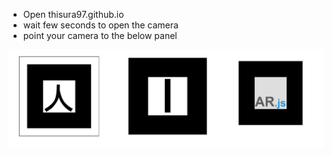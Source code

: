 - Open thisura97.github.io
- wait few seconds to open the camera
- point your camera to the below panel

![Image of markers](https://github.com/THISURA97/thisura97.github.io/blob/main/marker/test.png)
